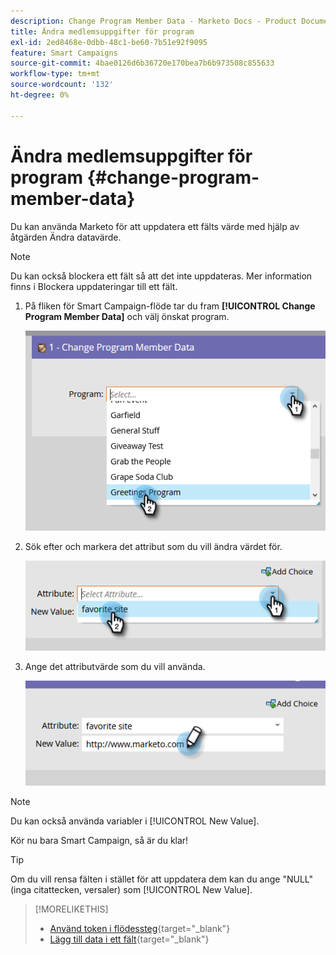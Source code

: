 ```yaml
---
description: Change Program Member Data - Marketo Docs - Product Documentation
title: Ändra medlemsuppgifter för program
exl-id: 2ed8468e-0dbb-48c1-be60-7b51e92f9095
feature: Smart Campaigns
source-git-commit: 4bae0126d6b36720e170bea7b6b973508c855633
workflow-type: tm+mt
source-wordcount: '132'
ht-degree: 0%

---
```


# Ändra medlemsuppgifter för program {#change-program-member-data}

Du kan använda Marketo för att uppdatera ett fälts värde med hjälp av åtgärden Ändra datavärde.

>[!NOTE]
>
>Du kan också blockera ett fält så att det inte uppdateras. Mer information finns i Blockera uppdateringar till ett fält.

1. På fliken för Smart Campaign-flöde tar du fram **[!UICONTROL Change Program Member Data]** och välj önskat program.

   ![](assets/change-program-member-data-1.png)

1. Sök efter och markera det attribut som du vill ändra värdet för.

   ![](assets/change-program-member-data-2.png)

1. Ange det attributvärde som du vill använda.

   ![](assets/change-program-member-data-3.png)

>[!NOTE]
>
>Du kan också använda variabler i [!UICONTROL New Value].

Kör nu bara Smart Campaign, så är du klar!

>[!TIP]
>
>Om du vill rensa fälten i stället för att uppdatera dem kan du ange &quot;NULL&quot; (inga citattecken, versaler) som [!UICONTROL New Value].

>[!MORELIKETHIS]
>
>* [Använd token i flödessteg](/help/marketo/product-docs/core-marketo-concepts/smart-campaigns/flow-actions/use-tokens-in-flow-steps.md){target="_blank"}
>* [Lägg till data i ett fält](/help/marketo/product-docs/core-marketo-concepts/smart-campaigns/flow-actions/append-data-to-a-field.md){target="_blank"}
